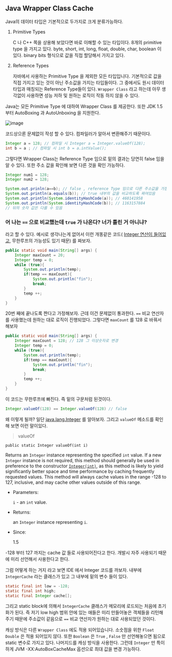 ## Java Wrapper Class Cache

Java의 데이터 타입은  기본적으로 두가지로 크게 분류가능하다.

1. Primitive Types

   C 나 C++ 쪽을 상용해 보았다면 바로 이해할 수 있는 타입이다. 8개의 primitive type 을 가지고 있다. byte, short, int, long, float, double, char, boolean 이 있다. binary bits 형식으로 값을 직접 할당해서 가지고 있다.

2. Reference Types

   자바에서 사용하는 Primitive Type 을 제외한 모든 타입입니다. 기본적으로 값을 직접 가지고 있는 것이 아닌 주소값을 가지는 타입들이다. 그 중에서도 원시 데이터 타입과 매칭되는 Reference Type들이 있다. `Wrapper Class` 라고 하는데  아무 생각없이 사용하면 성능 저하 및 원하는 로직이 작동 하지 않을 수 있다. 



Java는 모든 Primitive Type 에 대하여 Wrapper Class 를 제공한다. 또한 JDK 1.5 부터 AutoBoxing 과 AutoUnboxing 을 지원한다. 

![image](https://user-images.githubusercontent.com/32893340/59142855-4c394c00-89ff-11e9-9e7f-b189bce3185a.png)

코드상으론 문제없이 작성 할 수 있다. 컴파일러가 알아서 변환해주기 때문이다.

```java
Integer a = 128; // 컴파일 시 Integer a = Integer.valueOf(128);
int b = a ; // 컴파일 시 int b = a.intValue();
```

그렇다면 Wrapper Class는 Reference Type 임으로 밑의 결과는 당연히 false 임을 알 수 있다. 또한 주소 값을 확인해 보면 다른 것을 확인 가능하다.

```java
Integer num1 = 128;
Integer num2 = 128;

System.out.prinln(a==b); // false , reference Type 임으로 다른 주소값을 가짐
System.out.println(a.equals(b)); // true 내부의 값을 비교하도록 짜여있음
System.out.println(System.identityHashCode(a)); // 460141958
System.out.println(System.identityHashCode(b)); // 1163157884 
// 뒤의 숫자 값은 다를 수 있음
```

### 어 나는 `==` 으로 비교했는데 `true` 가 나온다? 너가 틀린 거 아니냐?

라고 할 수 있다. 예시로 생각나는게 없어서 이런 개똥같은 코드( [Integer 연산이 들어있고](<https://dzone.com/articles/java-performance-notes-autoboxing-unboxing>), 무한루프의 가능성도 있기 때문) 를 짜보자.

```java 
public static void main(String[] args) {
    Integer maxCount = 20;
    Integer temp = 0;
    while (true){
        System.out.println(temp);
        if(temp == maxCount){
            System.out.println("fin");
            break;
        }
        temp ++;
    }
}
```

20번 째에 끝나도록 짠다고 가정해보자. 근데 이건 문제없이 통과한다. `==` 비교 연산자를 사용했는데 원하는 대로 로직이 진행되었다. 그렇다면 `maxCount` 를 128 로 바꿔서 해보자

```java
public static void main(String[] args) {
    Integer maxCount = 128; // 128 그 이상숫자로 변경
    Integer temp = 0;
    while (true){
        System.out.println(temp);
        if(temp == maxCount){
            System.out.println("fin");
            break;
        }
        temp ++;
    }
}
```

이 코드는 무한루프에 빠진다. 즉 밑의 구문처럼 된것이다.

```java
Integer.valueOf(128) == Integer.valueOf(128) // false 
```

왜 이렇게 될까? 일단 [java.lang.Integer](<https://docs.oracle.com/javase/8/docs/api/java/lang/Integer.html>) 를 알아보자. 그리고 `valueOf` 메소드를 확인해 보면 이런 말이있다.

>valueOf

```
public static Integer valueOf(int i)
```

Returns an `Integer` instance representing the specified `int` value. If a new `Integer` instance is not required, this method should generally be used in preference to the constructor [`Integer(int)`](https://docs.oracle.com/javase/8/docs/api/java/lang/Integer.html#Integer-int-), as this method is likely to yield significantly better space and time performance by caching frequently requested values. This method will always cache values in the range -128 to 127, inclusive, and may cache other values outside of this range.

- Parameters:

  `i` - an `int` value.

- Returns:

  an `Integer` instance representing `i`.

- Since:

  1.5

-128 부터 127 까지는 cache 값 들로 사용되어진다고 한다. 개발시 자주 사용되기 때문에 미리 선언해서 사용한다고 한다.

그럼 어떻게 하는 거지 라고 보면 IDE 에서 Integer 코드를 까보자.  내부에 `IntegerCache` 라는 클래스가 있고 그 내부에 밑의 변수 들이 있다. 

```java
static final int low = -128;	
static final int high;
static final Integer cache[];
```

그리고 static block에 의해서 `IntegerCache` 클래스가 메모리에 로드되는 처음에 초기화가 된다. 즉 저기 low high 범위 안에 있는 애들은 미리 만들어놓은 객체들을 리턴해주기 때문에 주소값이 같음으로  `==` 비교 연산자가 원하는 대로 사용되었던 것이다.

캐싱 방식은 다른 `Wrapper Class` 에도 적용 되어있습니다. 소숫점을 위한 `Float` `Double` 은 적용 되어있지 않다. 또한 `Boolean` 은 `True` , `False` 만 선언해놓으면 됨으로 static 변수로 가지고 있다. 나머지드를 캐싱 방식을 사용한다. 그런데 `Integer` 만 특이하게 JVM -XX:AutoBoxCacheMax 옵션으로 최대 값을 변경 가능하다.